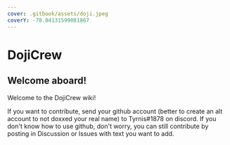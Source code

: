 ```yaml
---
cover: .gitbook/assets/doji.jpeg
coverY: -78.04131599081867
---
```


# DojiCrew

## Welcome aboard!

Welcome to the DojiCrew wiki!

If you want to contribute, send your github account (better to create an alt account to not doxxed your real name) to Tyrnis#1878 on discord. 
If you don't know how to use github, don't worry, you can still contribute by posting in Discussion or Issues with text you want to add. 
